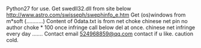 Python27 for use.
Get swedll32.dll from site below
	http://www.astro.com/swisseph/swephinfo_e.htm
Get (os)windows from m*soft (...........)
Content of 0data.txt is from net
	choke chinese net pin no author
	choke * 100
	once infringe call below del at once.
	chinese net infringe every day .......
Contact
		email 524968859@qq.com
		contact if u like. caution cold.